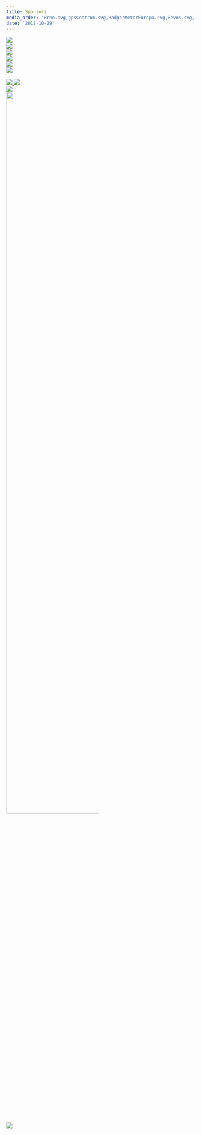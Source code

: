 ```yaml
---
title: Sponzoři
media_order: 'Brno.svg,gpsCentrum.svg,BadgerMeterEuropa.svg,Revos.svg,JMK.svg,sanasport.svg,nsm.svg,mcae.svg,cad.png,tredos.jpg,kotlarska.png'
date: '2018-10-29'
---
```


<div class="pure-g">
    <div class="pure-u-1 pure-u-md-1-2">
        <a href="https://www.brno.cz/uvodni-strana/" target="_blank">
        <img class="pure-img sponsors--img" src="{{page.relativePagePath()}}/Brno.svg">
        </a>
    </div>
    <div class="pure-u-1 pure-u-md-1-2">
        <a href="https://www.kr-jihomoravsky.cz/" target="_blank">
        <img class="pure-img sponsors--img" src="{{page.relativePagePath()}}/JMK.svg">
        </a>
    </div>
    <div class="pure-u-1 pure-u-md-1-3">
        <a href="http://www.revos.cz/" target="_blank">
        <img class="pure-img sponsors--img" src="{{page.relativePagePath()}}/Revos.svg">
        </a>
    </div>
    <div class="pure-u-1 pure-u-md-1-3">
        <a href="http://www.badgermeter.de/cs/" target="_blank">
        <img class="pure-img sponsors--img" src="{{page.relativePagePath()}}/BadgerMeterEuropa.svg">
        </a>
    </div>
    <div class="pure-u-1 pure-u-md-1-3">
        <a href="https://www.gpscentrum.cz/" target="_blank">
        <img class="pure-img sponsors--img" src="{{page.relativePagePath()}}/gpsCentrum.svg">
        </a>
    </div>
    <div class="pure-u-1 pure-u-md-1-2">
        <a href="https://www.nsm.cz/home/" target="_blank">
        <img class="pure-img sponsors--img" src="{{page.relativePagePath()}}/nsm.svg">
        </a>
    </div>
    <div class="pure-u-1 pure-u-md-1-2">
        <a href="https://www.sanasport.cz/" target="_blank">
        <img class="pure-img sponsors--img" src="{{page.relativePagePath()}}/sanasport.svg">
        </a>
        <a href="https://www.mcae.cz/cs/uvod/" target="_blank">
        <img class="pure-img sponsors--img" src="{{page.relativePagePath()}}/mcae.svg" style="padding-top: 3%;">
        </a>
    </div>
    <div class="pure-u-1 pure-u-md-1-3">
        <a href="https://www.cadblansko.cz/cze/" target="_blank">
        <img class="pure-img sponsors--img" src="{{page.relativePagePath()}}/cad.png">
        </a>
    </div>
    <div class="pure-u-1 pure-u-md-1-3">
        <a href="http://www.kotlarska.cz/" target="_blank">
        <img class="pure-img sponsors--img" src="{{page.relativePagePath()}}/kotlarska.png" style="height: 70%;">
        </a>
    </div>
    <div class="pure-u-1 pure-u-md-1-3">
        <a href="https://www.tredos.cz/" target="_blank">
        <img class="pure-img sponsors--img" src="{{page.relativePagePath()}}/tredos.jpg">
        </a>
    </div>
</div>
